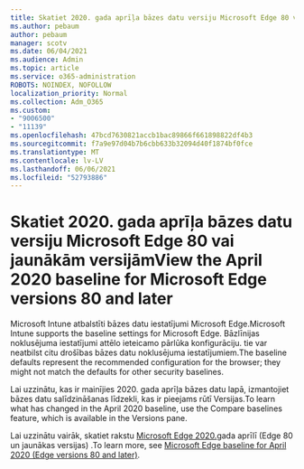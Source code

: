 ```yaml
---
title: Skatiet 2020. gada aprīļa bāzes datu versiju Microsoft Edge 80 vai jaunākām versijām
ms.author: pebaum
author: pebaum
manager: scotv
ms.date: 06/04/2021
ms.audience: Admin
ms.topic: article
ms.service: o365-administration
ROBOTS: NOINDEX, NOFOLLOW
localization_priority: Normal
ms.collection: Adm_O365
ms.custom:
- "9006500"
- "11139"
ms.openlocfilehash: 47bcd7630821accb1bac89866f661898822df4b3
ms.sourcegitcommit: f7a9e97d04b7b6cbb633b32094d40f1874bf0fce
ms.translationtype: MT
ms.contentlocale: lv-LV
ms.lasthandoff: 06/06/2021
ms.locfileid: "52793886"
---
```

# <a name="view-the-april-2020-baseline-for-microsoft-edge-versions-80-and-later"></a><span data-ttu-id="0cd74-102">Skatiet 2020. gada aprīļa bāzes datu versiju Microsoft Edge 80 vai jaunākām versijām</span><span class="sxs-lookup"><span data-stu-id="0cd74-102">View the April 2020 baseline for Microsoft Edge versions 80 and later</span></span>

<span data-ttu-id="0cd74-103">Microsoft Intune atbalstīti bāzes datu iestatījumi Microsoft Edge.</span><span class="sxs-lookup"><span data-stu-id="0cd74-103">Microsoft Intune supports the baseline settings for Microsoft Edge.</span></span> <span data-ttu-id="0cd74-104">Bāzlīnijas noklusējuma iestatījumi attēlo ieteicamo pārlūka konfigurāciju. tie var neatbilst citu drošības bāzes datu noklusējuma iestatījumiem.</span><span class="sxs-lookup"><span data-stu-id="0cd74-104">The baseline defaults represent the recommended configuration for the browser; they might not match the defaults for other security baselines.</span></span>

<span data-ttu-id="0cd74-105">Lai uzzinātu, kas ir mainījies 2020. gada aprīļa bāzes datu lapā, izmantojiet bāzes datu salīdzināšanas līdzekli, kas ir pieejams rūtī Versijas.</span><span class="sxs-lookup"><span data-stu-id="0cd74-105">To learn what has changed in the April 2020 baseline, use the Compare baselines feature, which is available in the Versions pane.</span></span>

<span data-ttu-id="0cd74-106">Lai uzzinātu vairāk, skatiet rakstu [Microsoft Edge 2020.](/mem/intune/protect/security-baseline-settings-edge?pivots=edge-april-2020)gada aprīlī (Edge 80 un jaunākas versijas) .</span><span class="sxs-lookup"><span data-stu-id="0cd74-106">To learn more, see [Microsoft Edge baseline for April 2020 (Edge versions 80 and later)](/mem/intune/protect/security-baseline-settings-edge?pivots=edge-april-2020).</span></span>